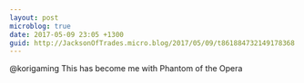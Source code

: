 ```yaml
---
layout: post
microblog: true
date: 2017-05-09 23:05 +1300
guid: http://JacksonOfTrades.micro.blog/2017/05/09/t861884732149178368.html
---
```

@korigaming This has become me with Phantom of the Opera
